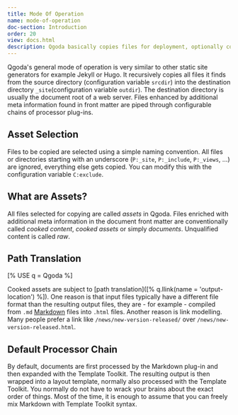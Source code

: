 ```yaml
---
title: Mode Of Operation
name: mode-of-operation
doc-section: Introduction
order: 20
view: docs.html
description: Qgoda basically copies files for deployment, optionally cooking the content with processor plug-ins.
---
```

Qgoda's general mode of operation is very similar to other static site 
generators for example Jekyll or Hugo.  It recursively copies all files
it finds from the source directory (configuration variable `srcdir`) into
the destination directory `_site`(configuration variable `outdir`).  The
destination directory is usually the document root of a web server.  Files 
enhanced by additional meta information found in front matter are piped through
configurable chains of processor plug-ins.

## Asset Selection

Files to be copied are selected using a simple naming convention.  All files
or directories starting with an underscore (`P:_site`, `P:_include`, `P:_views`,
...) are ignored, everything else gets copied.  You can modify this with
the configuration variable `C:exclude`.

## What are Assets?

All files selected for copying are called <em>assets</em> in Qgoda.  Files
enriched with additional meta information in the document front matter are
conventionally called <em>cooked content</em>, <em>cooked assets</em> or
simply <em>documents</em>.  Unqualified content is called <em>raw</em>.

## Path Translation

[% USE q = Qgoda %]

Cooked assets are subject to [path translation]([% 
q.llink(name = 'output-location') %]).  One reason is that input files
typically have a different file format than the resulting output files,
they are - for example - compiled from `.md`
<a href="https://daringfireball.net/projects/markdown/">Markdown</a> files
into `.html` files.  Another reason is link modelling.  Many people
prefer a link like `/news/new-version-released/` over
`/news/new-version-released.html`.

## Default Processor Chain

By default, documents are first processed by the Markdown plug-in and
then expanded with the Template Toolkit.  The resulting output is
then wrapped into a layout template, normally also processed with the
Template Toolkit.  You normally do not have to wrack your brains about
the exact order of things.  Most of the time, it is enough to assume that
you can freely mix Markdown with Template Toolkit syntax.
